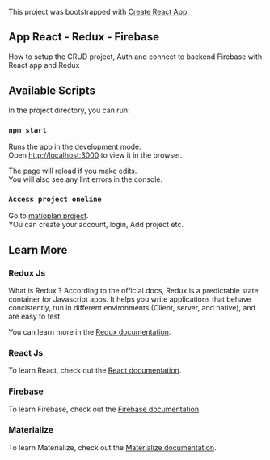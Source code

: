 This project was bootstrapped with [Create React App](https://github.com/facebook/create-react-app).

## App React - Redux - Firebase

How to setup the CRUD project, Auth and connect to backend Firebase with React app and Redux

## Available Scripts

In the project directory, you can run:

### `npm start`

Runs the app in the development mode.<br>
Open [http://localhost:3000](http://localhost:3000) to view it in the browser.

The page will reload if you make edits.<br>
You will also see any lint errors in the console.

### `Access project oneline`

Go to [matioplan project](https://marioplan-8fab9.firebaseapp.com/signin).<br>
YOu can create your account, login, Add project etc.

## Learn More

### Redux Js

What is Redux ?
According to the official docs, Redux is a predictable state container for Javascript apps. It helps you write applications that behave concistently, run in different environments (Client, server, and native), and are easy to test.

You can learn more in the [Redux documentation](https://redux.js.org/).

### React Js

To learn React, check out the [React documentation](https://reactjs.org/).

### Firebase

To learn Firebase, check out the [Firebase documentation](https://firebase.google.com/docs).

### Materialize

To learn Materialize, check out the [Materialize documentation](https://materializecss.com/).
